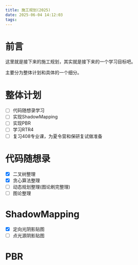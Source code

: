 ```yaml
---
title: 施工规划(2025)
date: 2025-06-04 14:12:03
tags:
---
```


# 前言

这里就是接下来的施工规划，其实就是接下来的一个学习目标吧。

主要分为整体计划和具体的一个细分。

# 整体计划

- [ ] 代码随想录学习
- [ ] 实现ShadowMapping
- [ ] 实现PBR
- [ ] 学习RTR4
- [ ] 复习408专业课，为夏令营和保研复试做准备

# 代码随想录  

- [x] 二叉树整理
- [x] 贪心算法整理
- [ ] 动态规划整理(图论刷完整理)
- [ ] 图论整理

# ShadowMapping

- [x] 定向光阴影贴图
- [ ] 点光源阴影贴图

# PBR